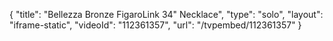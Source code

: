 {
    "title": "Bellezza Bronze FigaroLink 34\" Necklace",
    "type": "solo",
    "layout": "iframe-static",
    "videoId": "112361357",
    "url": "\/tvpembed\/112361357"
}